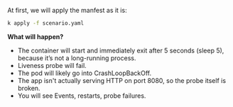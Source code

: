 At first, we will apply the manfest as it is:

```bash
k apply -f scenario.yaml
```

**What will happen?** <br>
* The container will start and immediately exit after 5 seconds (sleep 5), because it’s not a long-running process.
* Liveness probe will fail.
* The pod will likely go into CrashLoopBackOff.
* The app isn't actually serving HTTP on port 8080, so the probe itself is broken.
* You will see Events, restarts, probe failures.


